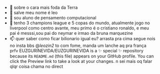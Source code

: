- 👋 sobre o cara mais foda da Terra
- 👀 salve meu nome é leo
- 🌱 sou aluno de pensamento computacional
- 💞️ tenho 3 champions league e 5 copas do mundo, atualmente jogo no liverpool como centro avante, meu primo é o cristiano ronaldo, e meu pai é messsi,sou pai do neymar e irmao da bruna marquezine
- 📫 quer saber como ficar bilionario igual eu? arrasta pra cima
segue nois no insta bbs @_leozin2_
to com fome, manda um lanche aq pra frança prfv
EUZGURINEVIDA/EUZGURINEVIDA is a ✨ special ✨ repository because its `README.md` (this file) appears on your GitHub profile.
You can click the Preview link to take a look at your changes.
n sei mais oq falar
qlqr coisa chama no direct
